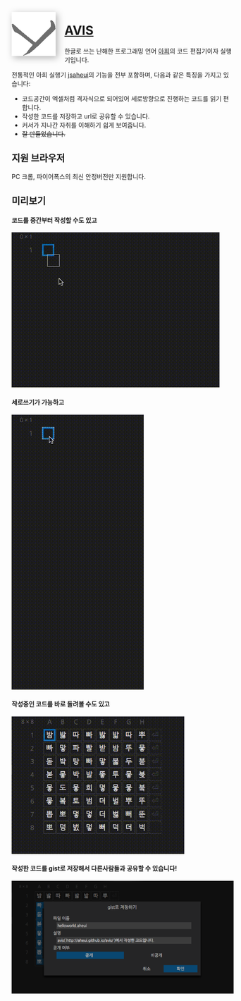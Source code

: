 <img
    src="./aheui.svg"
    align="left"
    width="100"
    height="100"
    style="padding-right: 20px; filter: saturate(0) brightness(6) drop-shadow(4px 4px 8px rgba(0,0,0,0.3));">

# [AVIS](http://aheui.github.io/avis/)
한글로 쓰는 난해한 프로그래밍 언어 [아희](http://aheui.github.io/introduction.ko)의 코드 편집기이자 실행기입니다.

전통적인 아희 실행기 [jsaheui](http://aheui.github.io/jsaheui/jsaheui_ko.html)의 기능을 전부 포함하며, 다음과 같은 특징을 가지고 있습니다:

- 코드공간이 엑셀처럼 격자식으로 되어있어 세로방향으로 진행하는 코드를 읽기 편합니다.
- 작성한 코드를 저장하고 url로 공유할 수 있습니다.
- 커서가 지나간 자취를 이해하기 쉽게 보여줍니다.
- <del>잘 만들었습니다.</del>

## 지원 브라우저
PC 크롬, 파이어폭스의 최신 안정버전만 지원합니다.

## 미리보기
#### 코드를 중간부터 작성할 수도 있고
![중간부터 작성할 수도 있어요 우왕](./readme/중간부터.gif)

#### 세로쓰기가 가능하고
![세로로 코드를 작성할 수 있어요](./readme/세로쓰기.gif)

#### 작성중인 코드를 바로 돌려볼 수도 있고
![커서가 지나간 자취를 화면에 그려줘요](./readme/실행경로.gif)

#### 작성한 코드를 gist로 저장해서 다른사람들과 공유할 수 있습니다!
![gist로 저장할 수 있어요](./readme/저장하기.png)
